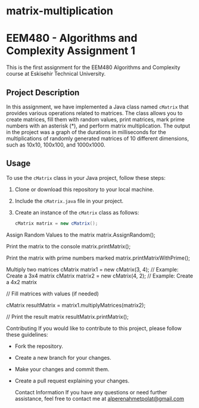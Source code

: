 # matrix-multiplication

# EEM480 - Algorithms and Complexity Assignment 1

This is the first assignment for the EEM480 Algorithms and Complexity course at Eskisehir Technical University.

## Project Description

In this assignment, we have implemented a Java class named `cMatrix` that provides various operations related to matrices. The class allows you to create matrices, fill them with random values, print matrices, mark prime numbers with an asterisk (*), and perform matrix multiplication.
The output in the project was a graph of the durations in milliseconds for the multiplications of randomly generated matrices of 10 different dimensions, such as 10x10, 100x100, and 1000x1000.

## Usage

To use the `cMatrix` class in your Java project, follow these steps:

  1. Clone or download this repository to your local machine.

  2. Include the `cMatrix.java` file in your project.

  3. Create an instance of the `cMatrix` class as follows:

     ```java
     cMatrix matrix = new cMatrix();

Assign Random Values to the matrix
  matrix.AssignRandom();

Print the matrix to the console
  matrix.printMatrix();

Print the matrix with prime numbers marked
  matrix.printMatrixWithPrime();

Multiply two matrices
  cMatrix matrix1 = new cMatrix(3, 4); // Example: Create a 3x4 matrix
  cMatrix matrix2 = new cMatrix(4, 2); // Example: Create a 4x2 matrix

  // Fill matrices with values (if needed)

  cMatrix resultMatrix = matrix1.multiplyMatrices(matrix2);

  // Print the result matrix
  resultMatrix.printMatrix();



Contributing
If you would like to contribute to this project, please follow these guidelines:

- Fork the repository.
- Create a new branch for your changes.
- Make your changes and commit them.
- Create a pull request explaining your changes.

  Contact Information
If you have any questions or need further assistance, feel free to contact me at alperenahmetpolat@gmail.com

